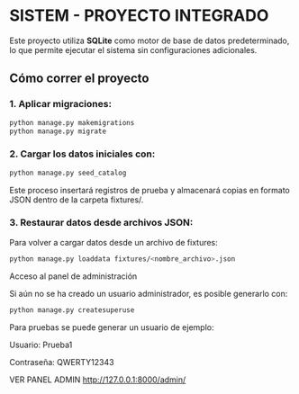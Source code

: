 # SISTEM - PROYECTO INTEGRADO

Este proyecto utiliza **SQLite** como motor de base de datos predeterminado, lo que permite ejecutar el sistema sin configuraciones adicionales. 

## Cómo correr el proyecto

### 1. Aplicar migraciones:
```bash
python manage.py makemigrations
python manage.py migrate
```
### 2. Cargar los datos iniciales con:
```bash
python manage.py seed_catalog
```
Este proceso insertará registros de prueba y almacenará copias en formato JSON dentro de la carpeta fixtures/.

### 3. Restaurar datos desde archivos JSON:
Para volver a cargar datos desde un archivo de fixtures:
```bash
python manage.py loaddata fixtures/<nombre_archivo>.json
```
Acceso al panel de administración

Si aún no se ha creado un usuario administrador, es posible generarlo con:
```bash
python manage.py createsuperuse
```


Para pruebas se puede generar un usuario de ejemplo:

Usuario: Prueba1

Contraseña: QWERTY12343

VER PANEL ADMIN 
http://127.0.0.1:8000/admin/
